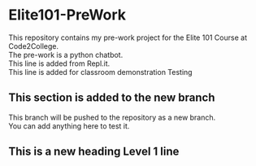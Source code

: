 # Elite101-PreWork
This repository contains my pre-work project for the Elite 101 Course at Code2College.<br/>
The pre-work is a python chatbot.<br/>
This line is added from Repl.it.<br/>
This line is added for classroom demonstration
Testing
## This section is added to the new branch
This branch will be pushed to the repository as a new branch.<br/>
You can add anything here to test it.

## This is a new heading Level 1 line
